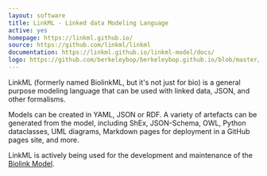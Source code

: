 ```yaml
---
layout: software
title: LinkML - Linked data Modeling Language
active: yes
homepage: https://linkml.github.io/
source: https://github.com/linkml/linkml
documentation: https://linkml.github.io/linkml-model/docs/
logo: https://github.com/berkeleybop/berkeleybop.github.io/blob/master/software/biolinkml/linkml-logo-smaller.png?raw=true
---
```


LinkML (formerly named BiolinkML, but it's not just for bio) is a general purpose modeling language that can be used with linked data, JSON, and other formalisms.

Models can be created in YAML, JSON or RDF. A variety of artefacts can be generated from the model, including ShEx, JSON-Schema, OWL, Python dataclasses, UML diagrams, Markdown pages for deployment in a GitHub pages site, and more.

LinkML is actively being used for the development and maintenance of the [Biolink Model](https://biolink.github.io/biolink-model/).
